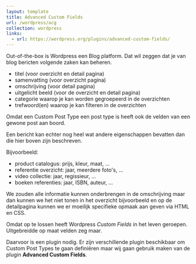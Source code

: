 ```yaml
---
layout: template
title: Advanced Custom Fields
url: /wordpress/acg
collection: wordpress
links:
  - url: https://wordpress.org/plugins/advanced-custom-fields/
---
```


Out-of-the-box is Wordpress een Blog platform. Dat wil zeggen dat je van blog bericten volgende zaken kan beheren.
* titel (voor overzicht en detail pagina)
* samenvatting (voor overzicht pagina)
* omschrijving (voor detail pagina)
* uitgelicht beeld (voor de overzicht en detail pagina)
* categorie waarop je kan worden gegroepeerd in de overzichten
* trefwoord(en) waarop je kan filteren in de overzichten

Omdat een Custom Post Type een post type is heeft ook de velden van een gewone post aan boord.

Een bericht kan echter nog heel wat andere eigenschappen bevatten dan die hier boven zijn beschreven.

Bijvoorbeeld:
* product catalogus: prijs, kleur, maat, ...
* referentie overzicht: jaar, meerdere foto's, ...
* video collectie: jaar, regissieur, ...
* boeken referenties: jaar, ISBN, auteur, ...

We zouden alle informatie kunnen onderbrengen in de omschrijving maar dan kunnen we het niet tonen in het overzicht bijvoorbeeld en op de detailpagina kunnen we er moeilijk specifieke opmaak aan geven via HTML en CSS.

Omdat op te lossen heeft Wordpress <em>Custom Fields</em> in het leven geroepen. Uitgebreidde op maat velden zeg maar.

Daarvoor is een plugin nodig. Er zijn verschillende plugin beschikbaar om Custom Post Types te gaan definiëren maar wij gaan gebruik maken van de plugin <strong>Advanced Custom Fields</strong>.

